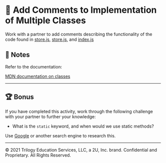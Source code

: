 # 📐 Add Comments to Implementation of Multiple Classes

Work with a partner to add comments describing the functionality of the code found in [store.js](./Unsolved/store.js), [store.js](./Unsolved/toy.js), and [index.js](./Unsolved/index.js)

## 📝 Notes

Refer to the documentation: 

[MDN documentation on classes](https://developer.mozilla.org/en-US/docs/Web/JavaScript/Reference/Classes)

---

## 🏆 Bonus

If you have completed this activity, work through the following challenge with your partner to further your knowledge:

* What is the `static` keyword, and when would we use static methods?

Use [Google](https://www.google.com) or another search engine to research this.

---
© 2021 Trilogy Education Services, LLC, a 2U, Inc. brand. Confidential and Proprietary. All Rights Reserved.
